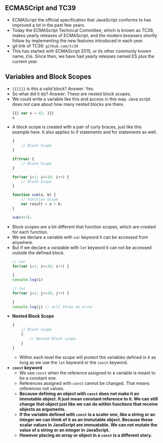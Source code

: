 ## ECMASCript and TC39
- ECMAScript the official specification that JavaScript conforms to has improved a lot in the past few years.
- Today the ECMAScript Technical Committee, which is known as TC39, makes yearly releases of ECMAScript, and the modern browsers shortly follow by implementing the new features introduced in each year.
- git link of TC39: `github.com/tc39`
- This has started with ECMAScript 2015, or its other commonly known name, `ES6`. Since then, we have had yearly releases named ES plus the current year.

## Variables and Block Scopes
- `{{{}}}` is this a valid block? Answer: Yes.
- So what did it do? Answer: These are nested block scopes.
- We could write a variable like this and access in this way. Java script does not care about how many nested blocks are there.
  ```javascript
  {{{ var v = 42; }}}
  v
  ``` 
- A block scope is created with a pair of curly braces, just like this example here. It also applies to if statements and for statements as well.
    ```javascript
    {
        // Block Scope
    }

    if(true) {
        // Block Scope
    }

    for(var i=1; i<=10; i++) {
        // Block Scope
    }

    function sum(a, b) {
        // Function Scope
        var result = a + b;
    }

    sum(4+3);
    ```
- Block scopes are a bit different that function scopes, which are created for each function.
- We we declare a variable with `var` keyword it can be accessed from anywhere.
- But if we declare a varaiable with `let` keyword it can not be accessed outside the defined block.
    ```javascript
    // var
    for(var i=1; i<=10; i++) {
        
    }
    console.log(i)

    // let
    for(var j=1; j<=10; j++) {
        
    }
    console.log(j) // will throw an error
    ```
- **Nested Block Scope**
    ```javascript
    {
        // Block scope
        {
            // Nested Block scope
        }
    }
    ```
    - Within each level the scope will protect the variables defined in it as long as we use the `let` keyword or the `const` keyword.
- **`const` keyword**
  - We use `const` when the reference assigned to a variable is meant to be a constant one.
  - References assigned with `const` cannot be changed. That means references not values.
  - **Because defining an object with `const` does not make it an immutable object. It just mean constant reference to it. We can still change that object just like we can do within functions that receive objects as arguments.**
  - **If the variable defined with `const` is a scaler one, like a string or an integer we can think of it as an immutable object. Because these scalar values in JavaScript are immuatable. We can not mutate the value of a string or an integer in JavaScript.**
  - **However placing an array or object in a `const` is a different story.**